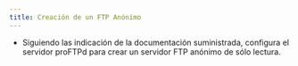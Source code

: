 ```yaml
---
title: Creación de un FTP Anónimo
---
```


* Siguiendo las indicación de la documentación suministrada, configura el servidor proFTPd para crear un servidor FTP anónimo de sólo lectura.
